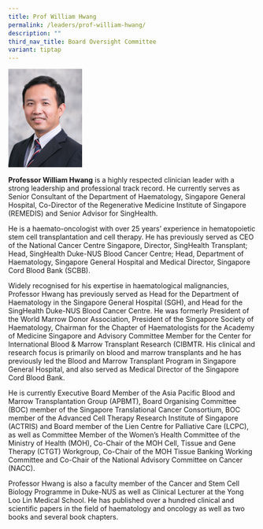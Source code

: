 ```yaml
---
title: Prof William Hwang
permalink: /leaders/prof-william-hwang/
description: ""
third_nav_title: Board Oversight Committee
variant: tiptap
---
```

<div class="isomer-image-wrapper"><img style="width:150px" height="auto" width="100%" src="/images/Leaders/professor%20william%20hwang.png"></div><p><strong>Professor William Hwang</strong> is a highly respected clinician leader with a strong leadership and professional track record. He currently serves as Senior Consultant of the Department of Haematology, Singapore General Hospital, Co-Director of the Regenerative Medicine Institute of Singapore (REMEDIS) and Senior Advisor for SingHealth.</p><p>He is a haemato-oncologist with over 25 years’ experience in hematopoietic stem cell transplantation and cell therapy. He has previously served as CEO of the National Cancer Centre Singapore, Director, SingHealth Transplant; Head, SingHealth Duke-NUS Blood Cancer Centre; Head, Department of Haematology, Singapore General Hospital and Medical Director, Singapore Cord Blood Bank (SCBB).</p><p>Widely recognised for his expertise in haematological malignancies, Professor Hwang has previously served as Head for the Department of Haematology in the Singapore General Hospital (SGH), and Head for the SingHealth Duke-NUS Blood Cancer Centre. He was formerly President of the World Marrow Donor Association, President of the Singapore Society of Haematology, Chairman for the Chapter of Haematologists for the Academy of Medicine Singapore and Advisory Committee Member for the Center for International Blood &amp; Marrow Transplant Research (CIBMTR. His clinical and research focus is primarily on blood and marrow transplants and he has previously led the Blood and Marrow Transplant Program in Singapore General Hospital, and also served as Medical Director of the Singapore Cord Blood Bank.</p><p>He is currently Executive Board Member of the Asia Pacific Blood and Marrow Transplantation Group (APBMT), Board Organising Committee (BOC) member of the Singapore Translational Cancer Consortium, BOC member of the Advanced Cell Therapy Research Institute of Singapore (ACTRIS) and Board member of the Lien Centre for Palliative Care (LCPC), as well as Committee Member of the Women’s Health Committee of the Ministry of Health (MOH), Co-Chair of the MOH Cell, Tissue and Gene Therapy (CTGT) Workgroup, Co-Chair of the MOH Tissue Banking Working Committee and Co-Chair of the National Advisory Committee on Cancer (NACC).</p><p>Professor Hwang is also a faculty member of the Cancer and Stem Cell Biology Programme in Duke-NUS as well as Clinical Lecturer at the Yong Loo Lin Medical School. He has published over a hundred clinical and scientific papers in the field of haematology and oncology as well as two books and several book chapters.</p><p></p>